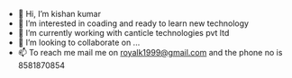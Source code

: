 - 👋 Hi, I’m kishan kumar
- 👀 I’m interested in coading and ready to learn new technology
- 🌱 I’m currently working with canticle technologies pvt ltd
- 💞️ I’m looking to collaborate on ...
- 📫 To reach me mail me on royalk1999@gmail.com and the phone no is 8581870854

<!---
1999kishankr/1999kishankr is a ✨ special ✨ repository because its `README.md` (this file) appears on your GitHub profile.
You can click the Preview link to take a look at your changes.
--->
